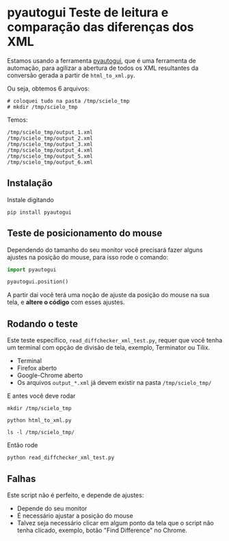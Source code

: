 # pyautogui Teste de leitura e comparação das diferenças dos XML

Estamos usando a ferramenta [pyautogui](https://pyautogui.readthedocs.io/en/latest/quickstart.html), que é uma ferramenta de automação, para agilizar a abertura de todos os XML resultantes da conversão gerada a partir de `html_to_xml.py`.

Ou seja, obtemos 6 arquivos:

```
# coloquei tudo na pasta /tmp/scielo_tmp
# mkdir /tmp/scielo_tmp
```

Temos:

```
/tmp/scielo_tmp/output_1.xml
/tmp/scielo_tmp/output_2.xml
/tmp/scielo_tmp/output_3.xml
/tmp/scielo_tmp/output_4.xml
/tmp/scielo_tmp/output_5.xml
/tmp/scielo_tmp/output_6.xml
```

## Instalação

Instale digitando

```
pip install pyautogui
```

## Teste de posicionamento do mouse

Dependendo do tamanho do seu monitor você precisará fazer alguns ajustes na posição do mouse, para isso rode o comando:

```python
import pyautogui

pyautogui.position()
```

A partir dai você terá uma noção de ajuste da posição do mouse na sua tela, e **altere o código** com esses ajustes.


## Rodando o teste

Este teste específico, `read_diffchecker_xml_test.py`, requer que você tenha um terminal com opção de divisão de tela, exemplo, Terminator ou Tilix.

* Terminal
* Firefox aberto
* Google-Chrome aberto
* Os arquivos `output_*.xml` já devem existir na pasta `/tmp/scielo_tmp/`

E antes você deve rodar

```
mkdir /tmp/scielo_tmp

python html_to_xml.py

ls -l /tmp/scielo_tmp/
```

Então rode

```
python read_diffchecker_xml_test.py
```

## Falhas

Este script não é perfeito, e depende de ajustes:

* Depende do seu monitor
* É necessário ajustar a posição do mouse
* Talvez seja necessário clicar em algum ponto da tela que o script não tenha clicado, exemplo, botão "Find Difference" no Chrome.


